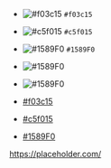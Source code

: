 

- ![#f03c15](https://via.placeholder.com/15/f03c15/000000?text=+) `#f03c15`
- ![#c5f015](https://via.placeholder.com/15/c5f015/000000?text=+) `#c5f015`
- ![#1589F0](https://via.placeholder.com/15/1589F0/000000?text=+) `#1589F0`
- ![#1589F0](https://via.placeholder.com/15/1589F0/000000?text=+)  
- ![#1589F0](https://via.placeholder.com/150/1589F0/000000?text=+) 

- [#f03c15](https://fakeimg.pl/300/>)
- [#c5f015](https://fakeimg.pl/300/>)
- [#1589F0](https://fakeimg.pl/300/>)


https://placeholder.com/
